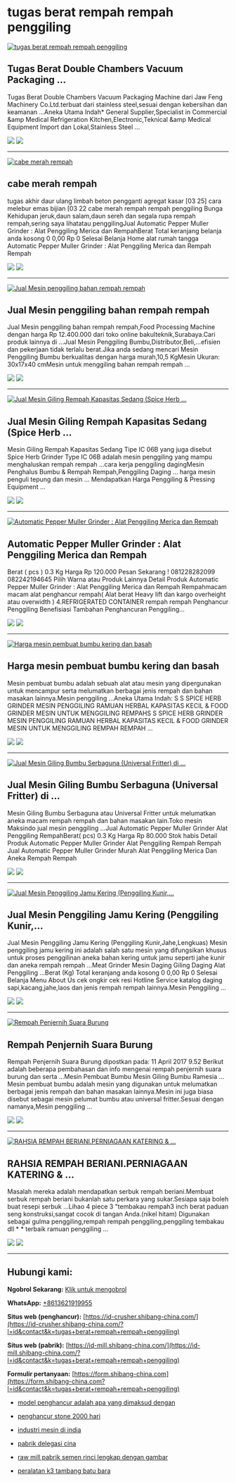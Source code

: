 # tugas berat rempah rempah penggiling

<a href="https://swt.shibang-china.com/?l=id&img&k=tugas+berat+rempah+rempah+penggiling" target="_blank">![tugas berat rempah rempah penggiling](http://static.shibang-china.com/all-800x300/1332.jpg)</a>

## Tugas Berat Double Chambers Vacuum Packaging …
Tugas Berat Double Chambers Vacuum Packaging Machine dari Jaw Feng Machinery Co.Ltd.terbuat dari stainless steel,sesuai dengan kebersihan dan keamanan …Aneka Utama Indah* General Supplier,Specialist in Commercial &amp Medical Refrigeration Kitchen,Electronic,Teknical &amp Medical Equipment Import dan Lokal,Stainless Steel …


<a href="https://whatsapp.shibangsoft.com/WhatsApp.php" target="_blank" title="WhatsApp">![](http://static.shibang-china.com/icon/whatsapp.png)</a> <a href="https://swt.shibang-china.com/?l=id&icon&k=tugas+berat+rempah+rempah+penggiling" target="_blank">![](http://static.shibang-china.com/icon/chat-id.png)</a>

---

<a href="https://swt.shibang-china.com/?l=id&img&k=tugas+berat+rempah+rempah+penggiling" target="_blank">![cabe merah rempah](http://static.shibang-china.com/all-800x300/520.jpg)</a>

## cabe merah rempah
tugas akhir daur ulang limbah beton pengganti agregat kasar [03 25] cara melebur emas bijian [03 22 cabe merah rempah rempah penggiling Bunga Kehidupan jeruk,daun salam,daun sereh dan segala rupa rempah rempah,sering saya lihatatau penggilingJual Automatic Pepper Muller Grinder : Alat Penggiling Merica dan RempahBerat Total keranjang belanja anda kosong 0 0,00 Rp 0 Selesai Belanja Home alat rumah tangga Automatic Pepper Muller Grinder : Alat Penggiling Merica dan Rempah Rempah


<a href="https://whatsapp.shibangsoft.com/WhatsApp.php" target="_blank" title="WhatsApp">![](http://static.shibang-china.com/icon/whatsapp.png)</a> <a href="https://swt.shibang-china.com/?l=id&icon&k=tugas+berat+rempah+rempah+penggiling" target="_blank">![](http://static.shibang-china.com/icon/chat-id.png)</a>

---

<a href="https://swt.shibang-china.com/?l=id&img&k=tugas+berat+rempah+rempah+penggiling" target="_blank">![Jual Mesin penggiling bahan rempah rempah](http://static.shibang-china.com/all-800x300/1197.jpg)</a>

## Jual Mesin penggiling bahan rempah rempah
Jual Mesin penggiling bahan rempah rempah,Food Processing Machine dengan harga Rp 12.400.000 dari toko online bakulteknik,Surabaya.Cari produk lainnya di …Jual Mesin Penggiling Bumbu,Distributor,Beli,…efisien dan pekerjaan tidak terlalu berat.Jika anda sedang mencari Mesin Penggiling Bumbu berkualitas dengan harga murah,10,5 KgMesin Ukuran: 30x17x40 cmMesin untuk menggiling bahan rempah rempah …


<a href="https://whatsapp.shibangsoft.com/WhatsApp.php" target="_blank" title="WhatsApp">![](http://static.shibang-china.com/icon/whatsapp.png)</a> <a href="https://swt.shibang-china.com/?l=id&icon&k=tugas+berat+rempah+rempah+penggiling" target="_blank">![](http://static.shibang-china.com/icon/chat-id.png)</a>

---

<a href="https://swt.shibang-china.com/?l=id&img&k=tugas+berat+rempah+rempah+penggiling" target="_blank">![Jual Mesin Giling Rempah Kapasitas Sedang (Spice Herb …](http://static.shibang-china.com/all-800x300/17.jpg)</a>

## Jual Mesin Giling Rempah Kapasitas Sedang (Spice Herb …
Mesin Giling Rempah Kapasitas Sedang Tipe IC 06B yang juga disebut Spice Herb Grinder Type IC 06B adalah mesin penggiling yang mampu menghaluskan rempah rempah …cara kerja penggiling dagingMesin Penghalus Bumbu & Rempah Rempah,Penggiling Daging … harga mesin penguli tepung dan mesin … Mendapatkan Harga Penggiling & Pressing Equipment …


<a href="https://whatsapp.shibangsoft.com/WhatsApp.php" target="_blank" title="WhatsApp">![](http://static.shibang-china.com/icon/whatsapp.png)</a> <a href="https://swt.shibang-china.com/?l=id&icon&k=tugas+berat+rempah+rempah+penggiling" target="_blank">![](http://static.shibang-china.com/icon/chat-id.png)</a>

---

<a href="https://swt.shibang-china.com/?l=id&img&k=tugas+berat+rempah+rempah+penggiling" target="_blank">![Automatic Pepper Muller Grinder : Alat Penggiling Merica dan Rempah](http://static.shibang-china.com/all-800x300/628.jpg)</a>

## Automatic Pepper Muller Grinder : Alat Penggiling Merica dan Rempah
Berat ( pcs ) 0.3 Kg Harga Rp 120.000 Pesan Sekarang ! 081228282099 082242194645 Pilih Warna atau Produk Lainnya Detail Produk Automatic Pepper Muller Grinder : Alat Penggiling Merica dan Rempah Rempahmacam macam alat penghancur rempah( Alat berat Heavy lift dan kargo overheight atau overwidth ) 4.REFRIGERATED CONTAINER rempah rempah Penghancur Penggiling Benefisiasi Tambahan Penghancuran Penggiling…


<a href="https://whatsapp.shibangsoft.com/WhatsApp.php" target="_blank" title="WhatsApp">![](http://static.shibang-china.com/icon/whatsapp.png)</a> <a href="https://swt.shibang-china.com/?l=id&icon&k=tugas+berat+rempah+rempah+penggiling" target="_blank">![](http://static.shibang-china.com/icon/chat-id.png)</a>

---

<a href="https://swt.shibang-china.com/?l=id&img&k=tugas+berat+rempah+rempah+penggiling" target="_blank">![Harga mesin pembuat bumbu kering dan basah](http://static.shibang-china.com/all-800x300/1398.jpg)</a>

## Harga mesin pembuat bumbu kering dan basah
Mesin pembuat bumbu adalah sebuah alat atau mesin yang dipergunakan untuk mencampur serta melumatkan berbagai jenis rempah dan bahan masakan lainnya.Mesin penggiling …Aneka Utama Indah: S S SPICE HERB GRINDER MESIN PENGGILING RAMUAN HERBAL KAPASITAS KECIL & FOOD GRINDER MESIN UNTUK MENGGILING REMPAHS S SPICE HERB GRINDER MESIN PENGGILING RAMUAN HERBAL KAPASITAS KECIL & FOOD GRINDER MESIN UNTUK MENGGILING REMPAH REMPAH …


<a href="https://whatsapp.shibangsoft.com/WhatsApp.php" target="_blank" title="WhatsApp">![](http://static.shibang-china.com/icon/whatsapp.png)</a> <a href="https://swt.shibang-china.com/?l=id&icon&k=tugas+berat+rempah+rempah+penggiling" target="_blank">![](http://static.shibang-china.com/icon/chat-id.png)</a>

---

<a href="https://swt.shibang-china.com/?l=id&img&k=tugas+berat+rempah+rempah+penggiling" target="_blank">![Jual Mesin Giling Bumbu Serbaguna (Universal Fritter) di …](http://static.shibang-china.com/all-800x300/660.jpg)</a>

## Jual Mesin Giling Bumbu Serbaguna (Universal Fritter) di …
Mesin Giling Bumbu Serbaguna atau Universal Fritter untuk melumatkan aneka macam rempah rempah dan bahan masakan lain.Toko mesin Maksindo jual mesin penggiling …Jual Automatic Pepper Muller Grinder Alat Penggiling RempahBerat( pcs) 0.3 Kg Harga Rp 80.000 Stok habis Detail Produk Automatic Pepper Muller Grinder Alat Penggiling Rempah Rempah Jual Automatic Pepper Muller Grinder Murah Alat Penggiling Merica Dan Aneka Rempah Rempah


<a href="https://whatsapp.shibangsoft.com/WhatsApp.php" target="_blank" title="WhatsApp">![](http://static.shibang-china.com/icon/whatsapp.png)</a> <a href="https://swt.shibang-china.com/?l=id&icon&k=tugas+berat+rempah+rempah+penggiling" target="_blank">![](http://static.shibang-china.com/icon/chat-id.png)</a>

---

<a href="https://swt.shibang-china.com/?l=id&img&k=tugas+berat+rempah+rempah+penggiling" target="_blank">![Jual Mesin Penggiling Jamu Kering (Penggiling Kunir,…](http://static.shibang-china.com/all-800x300/1167.jpg)</a>

## Jual Mesin Penggiling Jamu Kering (Penggiling Kunir,…
Jual Mesin Penggiling Jamu Kering (Penggiling Kunir,Jahe,Lengkuas) Mesin penggiling jamu kering ini adalah salah satu mesin yang difungsikan khusus untuk proses penggilinan aneka bahan kering untuk jamu seperti jahe kunir dan aneka rempah rempah …Meat Grinder Mesin Daging Giling Daging Alat Penggiling …Berat (Kg) Total keranjang anda kosong 0 0,00 Rp 0 Selesai Belanja Menu About Us cek ongkir cek resi Hotline Service katalog daging sapi,kacang,jahe,laos dan jenis rempah rempah lainnya.Mesin Penggiling …


<a href="https://whatsapp.shibangsoft.com/WhatsApp.php" target="_blank" title="WhatsApp">![](http://static.shibang-china.com/icon/whatsapp.png)</a> <a href="https://swt.shibang-china.com/?l=id&icon&k=tugas+berat+rempah+rempah+penggiling" target="_blank">![](http://static.shibang-china.com/icon/chat-id.png)</a>

---

<a href="https://swt.shibang-china.com/?l=id&img&k=tugas+berat+rempah+rempah+penggiling" target="_blank">![Rempah Penjernih Suara Burung](http://static.shibang-china.com/all-800x300/26.jpg)</a>

## Rempah Penjernih Suara Burung
Rempah Penjernih Suara Burung dipostkan pada: 11 April 2017 9.52 Berikut adalah beberapa pembahasan dan info mengenai rempah penjernih suara burung dan serta …Mesin Pembuat Bumbu Mesin Giling Bumbu Ramesia …Mesin pembuat bumbu adalah mesin yang digunakan untuk melumatkan berbagai jenis rempah dan bahan masakan lainnya.Mesin ini juga biasa disebut sebagai mesin pelumat bumbu atau universal fritter.Sesuai dengan namanya,Mesin penggiling …


<a href="https://whatsapp.shibangsoft.com/WhatsApp.php" target="_blank" title="WhatsApp">![](http://static.shibang-china.com/icon/whatsapp.png)</a> <a href="https://swt.shibang-china.com/?l=id&icon&k=tugas+berat+rempah+rempah+penggiling" target="_blank">![](http://static.shibang-china.com/icon/chat-id.png)</a>

---

<a href="https://swt.shibang-china.com/?l=id&img&k=tugas+berat+rempah+rempah+penggiling" target="_blank">![RAHSIA REMPAH BERIANI.PERNIAGAAN KATERING & …](http://static.shibang-china.com/all-800x300/1217.jpg)</a>

## RAHSIA REMPAH BERIANI.PERNIAGAAN KATERING & …
Masalah mereka adalah mendapatkan serbuk rempah beriani.Membuat serbuk rempah beriani bukanlah satu perkara yang sukar.Sesiapa saja boleh buat resepi serbuk …Lihao 4 piece 3 "tembakau rempah3 inch berat paduan seng konstruksi,sangat cocok di tangan Anda.(nikel hitam) Digunakan sebagai gulma penggiling,rempah rempah penggiling,penggiling tembakau dll * * terbaik ramuan penggiling …


<a href="https://whatsapp.shibangsoft.com/WhatsApp.php" target="_blank" title="WhatsApp">![](http://static.shibang-china.com/icon/whatsapp.png)</a> <a href="https://swt.shibang-china.com/?l=id&icon&k=tugas+berat+rempah+rempah+penggiling" target="_blank">![](http://static.shibang-china.com/icon/chat-id.png)</a>

---
## Hubungi kami:

**Ngobrol Sekarang:** [Klik untuk mengobrol](https://swt.shibang-china.com?l=id&contact&k=tugas+berat+rempah+rempah+penggiling)

**WhatsApp:**  [+8613621919955](https://whatsapp.shibangsoft.com/WhatsApp.php)

**Situs web (penghancur):** [https://id-crusher.shibang-china.com/](https://id-crusher.shibang-china.com/?l=id&contact&k=tugas+berat+rempah+rempah+penggiling)

**Situs web (pabrik):** [https://id-mill.shibang-china.com/](https://id-mill.shibang-china.com/?l=id&contact&k=tugas+berat+rempah+rempah+penggiling)

**Formulir pertanyaan:** [https://form.shibang-china.com](https://form.shibang-china.com?l=id&contact&k=tugas+berat+rempah+rempah+penggiling)

* [model penghancur adalah apa yang dimaksud dengan](../31/model%20penghancur%20adalah%20apa%20yang%20dimaksud%20dengan.md)

* [penghancur stone 2000 hari](../39/penghancur%20stone%202000%20hari.md)

* [industri mesin di india](../38/industri%20mesin%20di%20india.md)

* [pabrik delegasi cina](../35/pabrik%20delegasi%20cina.md)

* [raw mill pabrik semen rinci lengkap dengan gambar](../40/raw%20mill%20pabrik%20semen%20rinci%20lengkap%20dengan%20gambar.md)

* [peralatan k3 tambang batu bara](../40/peralatan%20k3%20tambang%20batu%20bara.md)